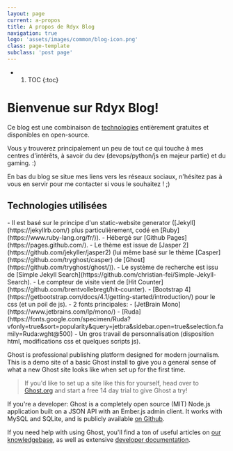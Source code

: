 ```yaml
---
layout: page
current: a-propos
title: A propos de Rdyx Blog
navigation: true
logo: 'assets/images/common/blog-icon.png'
class: page-template
subclass: 'post page'
---
```


* 1. TOC
{:toc}
# Bienvenue sur Rdyx Blog! 

Ce blog est une combinaison de <a href="#technos">technologies</a> entièrement gratuites et disponibles en open-source.

Vous y trouverez principalement un peu de tout ce qui touche à mes centres d'intérêts, à savoir du dev (devops/python/js en majeur partie) et du gaming. :)

En bas du blog se situe mes liens vers les réseaux sociaux, n'hésitez pas à vous en servir pour me contacter si vous le souhaitez ! ;)


<h2 id="technos">Technologies utilisées </h2>
 - Il est basé sur le principe d'un static-website generator ([Jekyll](https://jekyllrb.com/) plus particulièrement, codé en [Ruby](https://www.ruby-lang.org/fr/)).
 - Hébergé sur [Github Pages](https://pages.github.com/).
 - Le thème est issue de [Jasper 2](https://github.com/jekyller/jasper2) (lui même basé sur le thème [Casper](https://github.com/tryghost/casper) de [Ghost](https://github.com/tryghost/ghost/)).
 - Le système de recherche est issu de [Simple Jekyll Search](https://github.com/christian-fei/Simple-Jekyll-Search).
 - Le compteur de visite vient de [Hit Counter](https://github.com/brentvollebregt/hit-counter).
 - [Bootstrap 4](https://getbootstrap.com/docs/4.1/getting-started/introduction/) pour le css (et un poil de js).
 - 2 fonts principales: 
   - [JetBrain Mono](https://www.jetbrains.com/lp/mono/)
   - [Ruda](https://fonts.google.com/specimen/Ruda?vfonly=true&sort=popularity&query=jetbra&sidebar.open=true&selection.family=Ruda:wght@500)
 - Un gros travail de personnalisation (disposition html, modifications css et quelques scripts js).

Ghost is professional publishing platform designed for modern journalism. This is a demo site of a basic Ghost install to give you a general sense of what a new Ghost site looks like when set up for the first time.

> If you'd like to set up a site like this for yourself, head over to [Ghost.org](https://ghost.org/) and start a free 14 day trial to give Ghost a try!

If you're a developer: Ghost is a completely open source (MIT) Node.js application built on a JSON API with an Ember.js admin client. It works with MySQL and SQLite, and is publicly available [on Github](https://github.com/TryGhost/ghost).

If you need help with using Ghost, you'll find a ton of useful articles on [our knowledgebase](https://help.ghost.org/), as well as extensive [developer documentation](https://docs.ghost.org/).

